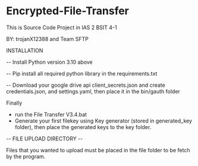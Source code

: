 # Encrypted-File-Transfer
This is Source Code Project in IAS 2 BSIT 4-1 

BY: trojanX12388 and Team SFTP


INSTALLATION 

-- Install Python version 3.10 above

-- Pip install all required python library in the requirements.txt

-- Download your google drive api client_secrets.json and create credentials.json, and settings.yaml, then place it in the bin/gauth folder

Finally 
- run the File Transfer V3.4.bat
- Generate your first filekey using Key generator (stored in generated_key folder), then place the generated keys to the key folder.


-- FILE UPLOAD DIRECTORY -- 

Files that you wanted to upload must be placed in the file folder to be fetch by the program.

